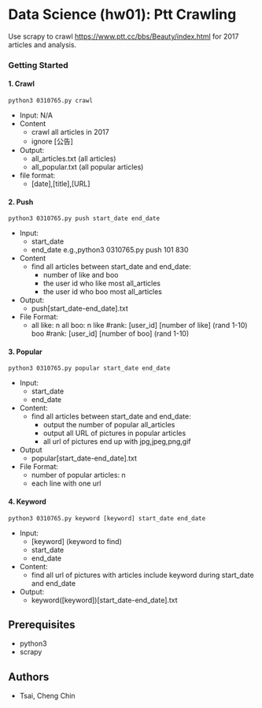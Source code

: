 # Data Science (hw01): Ptt Crawling

Use scrapy to crawl https://www.ptt.cc/bbs/Beauty/index.html  for 2017 articles and analysis.

### Getting Started
#### 1. Crawl
```
python3 0310765.py crawl
```
 * Input: N/A
 * Content
	* crawl all articles in 2017
	* ignore [公告]
 * Output:
 	* all_articles.txt (all articles)
	* all_popular.txt (all popular articles)
 * file format:
 	* [date],[title],[URL]
#### 2. Push
```
python3 0310765.py push start_date end_date
```
 * Input:
 	* start_date
	* end_date
	e.g.,python3 0310765.py push 101 830
 * Content
 	* find all articles between start_date and end_date:
		* number of like and boo
		* the user id who like most all_articles
		* the user id who boo most all_articles
 * Output:
 	* push[start_date-end_date].txt
 * File Format:
	* all like: n
	  all boo: n
	  like #rank: [user_id] [number of like]  (rand 1-10)
	  boo #rank: [user_id] [number of boo] (rand 1-10)
#### 3. Popular
```
python3 0310765.py popular start_date end_date
```
 * Input:
 	* start_date
 	* end_date
 * Content:
 	* find all articles between start_date and end_date:
		* output the number of popular all_articles
		* output all URL of pictures in popular articles
		* all url of pictures end up with jpg,jpeg,png,gif
 * Output
 	* popular[start_date-end_date].txt
 * File Format:
 	* number of popular articles: n
	* each line with one url
#### 4. Keyword
```
python3 0310765.py keyword [keyword] start_date end_date
```
 * Input:
 	* [keyword] (keyword to find)
	* start_date
	* end_date
 * Content:
 	* find all url of pictures with articles include keyword during start_date and end_date
 * Output:
 	* keyword([keyword])[start_date-end_date].txt

## Prerequisites

 * python3
 * scrapy

## Authors

 * Tsai, Cheng Chin
